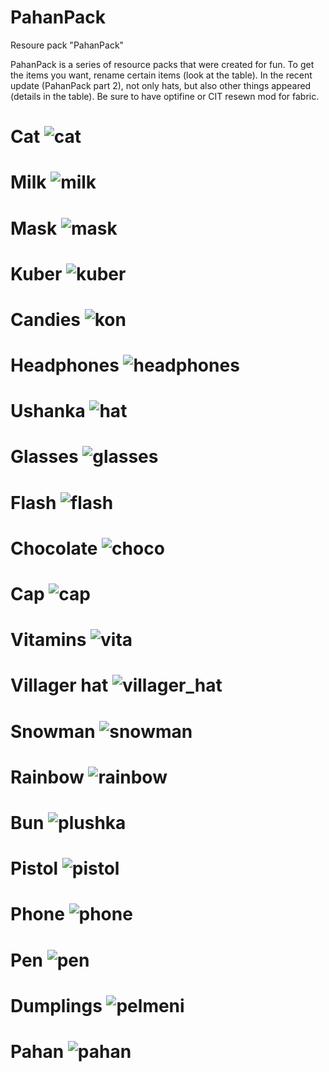 # PahanPack
Resoure pack "PahanPack"

PahanPack is a series of resource packs that were created for fun. To get the items you want, rename certain items (look at the table). In the recent update (PahanPack part 2), not only hats, but also other things appeared (details in the table). Be sure to have optifine or CIT resewn mod for fabric.

# Cat ![cat](https://github.com/Pahan3568/PahanPack/assets/122900717/a9a451fd-0c70-4753-b991-fed38437881c)

# Milk ![milk](https://github.com/Pahan3568/PahanPack/assets/122900717/46e855b3-8a64-405e-8961-53728e1a12c9) 

# Mask ![mask](https://github.com/Pahan3568/PahanPack/assets/122900717/03f93365-f4ac-4eeb-a37f-e80f4e502f18) 

# Kuber ![kuber](https://github.com/Pahan3568/PahanPack/assets/122900717/c931c711-79d5-41db-82b2-cc84c8558063) 

# Candies ![kon](https://github.com/Pahan3568/PahanPack/assets/122900717/550293ac-50ad-48bc-a311-b55c55a24285) 

# Headphones ![headphones](https://github.com/Pahan3568/PahanPack/assets/122900717/3386add5-0dbc-4933-aab6-0d84dc55bfbc) 

# Ushanka ![hat](https://github.com/Pahan3568/PahanPack/assets/122900717/fea30ad0-1a5b-45b7-bc63-cb5d36067bba) 

# Glasses ![glasses](https://github.com/Pahan3568/PahanPack/assets/122900717/d389d72f-716a-42ab-906f-7080115a5d84) 

# Flash ![flash](https://github.com/Pahan3568/PahanPack/assets/122900717/753c5b98-ca7b-402b-9c54-0e379872ad95) 

# Chocolate ![choco](https://github.com/Pahan3568/PahanPack/assets/122900717/8f184966-ec85-484c-8104-c3f93b49fb69) 

# Cap ![cap](https://github.com/Pahan3568/PahanPack/assets/122900717/d00fb132-a6bf-4ba1-83b8-793c76deca05) 

# Vitamins ![vita](https://github.com/Pahan3568/PahanPack/assets/122900717/2634d6ab-66cf-4cac-b401-b621c2e736f7) 

# Villager hat ![villager_hat](https://github.com/Pahan3568/PahanPack/assets/122900717/a73a8687-8fb9-4dea-83af-a54555d2004e)

# Snowman ![snowman](https://github.com/Pahan3568/PahanPack/assets/122900717/0c9e42c3-26a6-4667-b29a-9d93b9338bc7) 

# Rainbow ![rainbow](https://github.com/Pahan3568/PahanPack/assets/122900717/847e8435-98f8-465e-8933-a0174217f726)

# Bun ![plushka](https://github.com/Pahan3568/PahanPack/assets/122900717/a065f6d1-3ad8-4d64-833f-275c693135ab) 

# Pistol ![pistol](https://github.com/Pahan3568/PahanPack/assets/122900717/6dc93030-1e8e-41c7-9f17-b2b36fe2e547)

# Phone ![phone](https://github.com/Pahan3568/PahanPack/assets/122900717/7cc6bcb5-81f1-472b-b12a-05e14d353f57)

# Pen ![pen](https://github.com/Pahan3568/PahanPack/assets/122900717/42e8f499-3d2b-4196-9e66-570dc1cff41a)

# Dumplings ![pelmeni](https://github.com/Pahan3568/PahanPack/assets/122900717/786700ad-f93e-4d78-b864-f0b852107b31)

# Pahan ![pahan](https://github.com/Pahan3568/PahanPack/assets/122900717/a563651b-125f-4ef6-8581-ff0d30f7ce04) 


